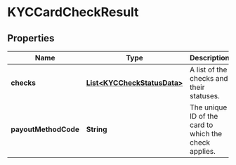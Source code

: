 

# KYCCardCheckResult


## Properties

| Name | Type | Description | Notes |
|------------ | ------------- | ------------- | -------------|
|**checks** | [**List&lt;KYCCheckStatusData&gt;**](KYCCheckStatusData.md) | A list of the checks and their statuses. |  [optional] |
|**payoutMethodCode** | **String** | The unique ID of the card to which the check applies. |  [optional] |




